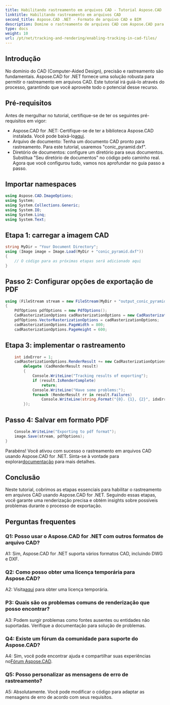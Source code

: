 ```yaml
---
title: Habilitando rastreamento em arquivos CAD - Tutorial Aspose.CAD
linktitle: Habilitando rastreamento em arquivos CAD
second_title: Aspose.CAD .NET - Formato de arquivo CAD e BIM
description: Domine o rastreamento de arquivos CAD com Aspose.CAD para .NET. Siga nosso guia passo a passo para renderização precisa e rastreamento de erros. Baixe Agora!
type: docs
weight: 10
url: /pt/net/tracking-and-rendering/enabling-tracking-in-cad-files/
---
```

## Introdução

No domínio do CAD (Computer-Aided Design), precisão e rastreamento são fundamentais. Aspose.CAD for .NET fornece uma solução robusta para permitir o rastreamento em arquivos CAD. Este tutorial irá guiá-lo através do processo, garantindo que você aproveite todo o potencial desse recurso.

## Pré-requisitos

Antes de mergulhar no tutorial, certifique-se de ter os seguintes pré-requisitos em vigor:
-  Aspose.CAD for .NET: Certifique-se de ter a biblioteca Aspose.CAD instalada. Você pode baixá-lo[aqui](https://releases.aspose.com/cad/net/).
- Arquivo de documento: Tenha um documento CAD pronto para rastreamento. Para este tutorial, usaremos "conic_pyramid.dxf".
- Diretório de documentos: configure um diretório para seus documentos. Substitua "Seu diretório de documentos" no código pelo caminho real.
Agora que você configurou tudo, vamos nos aprofundar no guia passo a passo.

## Importar namespaces

```csharp
using Aspose.CAD.ImageOptions;
using System;
using System.Collections.Generic;
using System.IO;
using System.Linq;
using System.Text;
```

## Etapa 1: carregar a imagem CAD

```csharp
string MyDir = "Your Document Directory";
using (Image image = Image.Load(MyDir + "conic_pyramid.dxf"))
{
    // O código para as próximas etapas será adicionado aqui
}
```

## Passo 2: Configurar opções de exportação de PDF

```csharp
using (FileStream stream = new FileStream(MyDir + "output_conic_pyramid.pdf", FileMode.Create))
{
    PdfOptions pdfOptions = new PdfOptions();
    CadRasterizationOptions cadRasterizationOptions = new CadRasterizationOptions();
    pdfOptions.VectorRasterizationOptions = cadRasterizationOptions;
    cadRasterizationOptions.PageWidth = 800;
    cadRasterizationOptions.PageHeight = 600;
```

## Etapa 3: implementar o rastreamento

```csharp
    int idxError = 1;
    cadRasterizationOptions.RenderResult += new CadRasterizationOptions.CadRenderHandler(
        delegate (CadRenderResult result)
        {
            Console.WriteLine("Tracking results of exporting");
            if (result.IsRenderComplete)
                return;
            Console.WriteLine("Have some problems:");
            foreach (RenderResult rr in result.Failures)
                Console.WriteLine(string.Format("{0}. {1}, {2}", idxError++, rr.RenderCode.ToString(), rr.Message));
        });
```

## Passo 4: Salvar em formato PDF

```csharp
    Console.WriteLine("Exporting to pdf format");
    image.Save(stream, pdfOptions);
}
```

 Parabéns! Você ativou com sucesso o rastreamento em arquivos CAD usando Aspose.CAD for .NET. Sinta-se à vontade para explorar[documentação](https://reference.aspose.com/cad/net/) para mais detalhes.

## Conclusão

Neste tutorial, cobrimos as etapas essenciais para habilitar o rastreamento em arquivos CAD usando Aspose.CAD for .NET. Seguindo essas etapas, você garante uma renderização precisa e obtém insights sobre possíveis problemas durante o processo de exportação.

## Perguntas frequentes

### Q1: Posso usar o Aspose.CAD for .NET com outros formatos de arquivo CAD?

A1: Sim, Aspose.CAD for .NET suporta vários formatos CAD, incluindo DWG e DXF.

### Q2: Como posso obter uma licença temporária para Aspose.CAD?

 A2: Visita[aqui](https://purchase.aspose.com/temporary-license/) para obter uma licença temporária.

### P3: Quais são os problemas comuns de renderização que posso encontrar?

A3: Podem surgir problemas como fontes ausentes ou entidades não suportadas. Verifique a documentação para solução de problemas.

### Q4: Existe um fórum da comunidade para suporte do Aspose.CAD?

 A4: Sim, você pode encontrar ajuda e compartilhar suas experiências no[Fórum Aspose.CAD](https://forum.aspose.com/c/cad/19).

### Q5: Posso personalizar as mensagens de erro de rastreamento?

A5: Absolutamente. Você pode modificar o código para adaptar as mensagens de erro de acordo com seus requisitos.